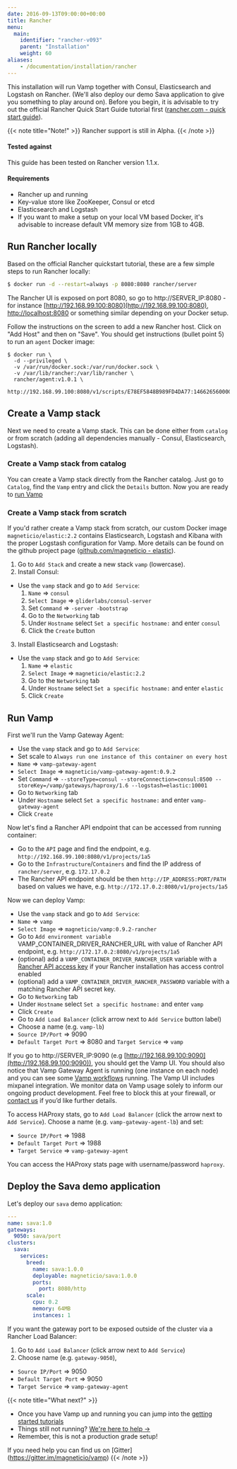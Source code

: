 ```yaml
---
date: 2016-09-13T09:00:00+00:00
title: Rancher
menu:
  main:
    identifier: "rancher-v093"
    parent: "Installation"
    weight: 60
aliases:
    - /documentation/installation/rancher
---
```

This installation will run Vamp together with Consul, Elasticsearch and Logstash on Rancher. (We'll also deploy our demo Sava application to give you something to play around on). Before you begin, it is advisable to try out the official Rancher Quick Start Guide tutorial first ([rancher.com - quick start guide](http://docs.rancher.com/rancher/latest/en/quick-start-guide/)).

{{< note title="Note!" >}}
Rancher support is still in Alpha.
{{< /note >}}

#### Tested against
This guide has been tested on Rancher version 1.1.x.

#### Requirements

* Rancher up and running
* Key-value store like ZooKeeper, Consul or etcd
* Elasticsearch and Logstash
* If you want to make a setup on your local VM based Docker, it's advisable to increase default VM memory size from 1GB to 4GB.

## Run Rancher locally
Based on the official Rancher quickstart tutorial, these are a few simple steps to run Rancher locally:
```bash
$ docker run -d --restart=always -p 8080:8080 rancher/server
```
The Rancher UI is exposed on port 8080, so go to http://SERVER_IP:8080 - for instance [http://192.168.99.100:8080](http://192.168.99.100:8080), [http://localhost:8080](http://localhost:8080) or something similar depending on your Docker setup.

Follow the instructions on the screen to add a new Rancher host. Click on "Add Host" and then on "Save". You should get instructions (bullet point 5) to run an `agent` Docker image:  

```
$ docker run \
  -d --privileged \
  -v /var/run/docker.sock:/var/run/docker.sock \
  -v /var/lib/rancher:/var/lib/rancher \
  rancher/agent:v1.0.1 \
  http://192.168.99.100:8080/v1/scripts/E78EF5848B989FD4DA77:1466265600000:SYqIvhPgzKLonp8r0erqgpsi7pQ
```


## Create a Vamp stack
Next we need to create a Vamp stack. This can be done either from `catalog` or from scratch (adding all dependencies manually - Consul, Elasticsearch, Logstash).

### Create a Vamp stack from catalog

You can create a Vamp stack directly from the Rancher catalog. Just go to `Catalog`, find the `Vamp` entry and click the `Details` button. Now you are ready to [run Vamp](/documentation/installation/rancher/#run-vamp)

### Create a Vamp stack from scratch

If you'd rather create a Vamp stack from scratch, our custom Docker image `magneticio/elastic:2.2` contains Elasticsearch, Logstash and Kibana with the proper Logstash configuration for Vamp. More details can be found on the github project page ([github.com/magneticio - elastic](https://github.com/magneticio/elastic)).

1. Go to `Add Stack` and create a new stack `vamp` (lowercase).
2. Install Consul:  
  * Use the `vamp` stack and go to `Add Service`:  
    1. `Name` ⇒ `consul`
    2. `Select Image` ⇒ `gliderlabs/consul-server`
    3. Set `Command` ⇒ `-server -bootstrap`
    4. Go to the `Networking` tab
    5. Under `Hostname` select `Set a specific hostname:` and enter `consul`
    6. Click the `Create` button

3. Install Elasticsearch and Logstash:
  * Use the `vamp` stack and go to `Add Service`:  
    1. `Name` ⇒ `elastic`
    2. `Select Image` ⇒ `magneticio/elastic:2.2`
    3. Go to the `Networking` tab
    4. Under `Hostname` select `Set a specific hostname:` and enter `elastic`
    6. Click `Create`

## Run Vamp

First we'll run the Vamp Gateway Agent:

* Use the `vamp` stack and go to `Add Service`:
* Set scale to `Always run one instance of this container on every host`
* `Name` ⇒ `vamp-gateway-agent`
* `Select Image` ⇒ `magneticio/vamp-gateway-agent:0.9.2`
* Set `Command` ⇒ `--storeType=consul --storeConnection=consul:8500 --storeKey=/vamp/gateways/haproxy/1.6 --logstash=elastic:10001`
* Go to `Networking` tab
* Under `Hostname` select `Set a specific hostname:` and enter `vamp-gateway-agent`
* Click `Create` 

Now let's find a Rancher API endpoint that can be accessed from running container:

* Go to the `API` page and find the endpoint, e.g. `http://192.168.99.100:8080/v1/projects/1a5`
* Go to the `Infrastructure`/`Containers` and find the IP address of `rancher/server`, e.g. `172.17.0.2`
* The Rancher API endpoint should be then `http://IP_ADDRESS:PORT/PATH` based on values we have, e.g. `http://172.17.0.2:8080/v1/projects/1a5`

Now we can deploy Vamp:

* Use the `vamp` stack and go to `Add Service`:
* `Name` ⇒ `vamp`
* `Select Image` ⇒ `magneticio/vamp:0.9.2-rancher`
* Go to `Add environment variable` VAMP_CONTAINER_DRIVER_RANCHER_URL with value of Rancher API endpoint, e.g. `http://172.17.0.2:8080/v1/projects/1a5`
* (optional) add a `VAMP_CONTAINER_DRIVER_RANCHER_USER` variable with a [Rancher API access key](https://docs.rancher.com/rancher/v1.2/zh/api/api-keys/#environment-api-keys) if your Rancher installation has access control enabled
* (optional) add a `VAMP_CONTAINER_DRIVER_RANCHER_PASSWORD` variable with a matching Rancher API secret key.
* Go to `Networking` tab
* Under `Hostname` select `Set a specific hostname:` and enter `vamp`
* Click `Create`
* Go to `Add Load Balancer` (click arrow next to `Add Service` button label)
* Choose a name (e.g. `vamp-lb`)
* `Source IP/Port` ⇒ 9090
* `Default Target Port` ⇒ 8080 and `Target Service` ⇒ `vamp`

If you go to http://SERVER_IP:9090 (e.g [http://192.168.99.100:9090](http://192.168.99.100:9090)), you should get the Vamp UI.  You should also notice that Vamp Gateway Agent is running (one instance on each node) and you can see some [Vamp workflows](/documentation/using-vamp/workflows/) running.
The Vamp UI includes mixpanel integration. We monitor data on Vamp usage solely to inform our ongoing product development. Feel free to block this at your firewall, or [contact us](contact) if you’d like further details.  


To access HAProxy stats, go to `Add Load Balancer` (click the arrow next to `Add Service`). Choose a name (e.g. `vamp-gateway-agent-lb`) and set:
 
* `Source IP/Port` ⇒ 1988
* `Default Target Port` ⇒ 1988 
* `Target Service` ⇒ `vamp-gateway-agent`

You can access the HAProxy stats page with username/password `haproxy`.

## Deploy the Sava demo application

Let's deploy our `sava` demo application:

```yaml
---
name: sava:1.0
gateways:
  9050: sava/port
clusters:
  sava:
    services:
      breed:
        name: sava:1.0.0
        deployable: magneticio/sava:1.0.0
        ports:
          port: 8080/http
      scale:
        cpu: 0.2
        memory: 64MB
        instances: 1
```

If you want the gateway port to be exposed outside of the cluster via a Rancher Load Balancer:

1. Go to `Add Load Balancer` (click arrow next to `Add Service`)
2. Choose name (e.g. `gateway-9050`),
  * `Source IP/Port` ⇒ 9050
  * `Default Target Port` ⇒ 9050
  * `Target Service` ⇒ `vamp-gateway-agent`


{{< note title="What next?" >}}

* Once you have Vamp up and running you can jump into the [getting started tutorials](/documentation/tutorials/overview)
* Things still not running? [We're here to help →](https://github.com/magneticio/vamp/issues)
* Remember, this is not a production grade setup!

If you need help you can find us on [Gitter] (https://gitter.im/magneticio/vamp)
{{< /note >}}
